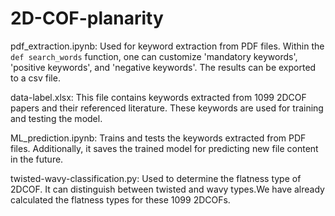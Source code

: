 # 2D-COF-planarity
pdf_extraction.ipynb: Used for keyword extraction from PDF files. Within the `def search_words` function, one can customize 'mandatory keywords', 'positive keywords', and 'negative keywords'. The results can be exported to a csv file.

data-label.xlsx: This file contains keywords extracted from 1099 2DCOF papers and their referenced literature. These keywords are used for training and testing the model.

ML_prediction.ipynb: Trains and tests the keywords extracted from PDF files. Additionally, it saves the trained model for predicting new file content in the future.

twisted-wavy-classification.py: Used to determine the flatness type of 2DCOF. It can distinguish between twisted and wavy types.We have already calculated the flatness types for these 1099 2DCOFs.
